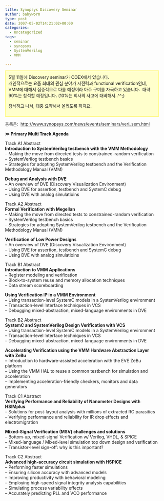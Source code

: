 ```yaml
---
title: Synopsys Discovery Seminar
author: babyworm
type: post
date: 2007-05-02T14:21:02+00:00
categories:
  - Uncategorized
tags:
  - seminar
  - synopsys
  - SystemVerilog
  - VMM

---
```

<DIV style="BORDER-RIGHT: #fff200 1px solid; PADDING-RIGHT: 10px; BORDER-TOP: #fff200 1px solid; PADDING-LEFT: 10px; PADDING-BOTTOM: 10px; BORDER-LEFT: #fff200 1px solid; PADDING-TOP: 10px; BORDER-BOTTOM: #fff200 1px solid; BACKGROUND-COLOR: #ffffcc">
  5월 11일에 Discovery seminar가 COEX에서 있습니다. <br />개인적으로는 요즘 최대의 관심 분야가 저전력과 functional verification인데, VMM에 대해서 집중적으로 다룰 예정이라 아주 구미를 자극하고 있습니다. &nbsp;대략 90%는 참석할 예정입니다. (10%는 회사의 사고에 대비해서..^^;)<br /> 
  
  <P>
    참석하고 나서, 대충 요약해서 올리도록 하지요.
  </P>
</DIV>

  


  
등록은: &nbsp;<http://www.synopsys.com/news/events/seminars/veri_sem.html>

**≫ Primary Multi Track Agenda** 

  


Track A1 Abstract  
**Introduction to SystemVerilog testbench with the VMM Methodology**  
&#8211; Making the move from directed tests to constrained-random verification  
&#8211; SystemVerilog testbench basics  
&#8211; Strategies for adopting SystemVerilog testbench and the Verification Methodology Manual (VMM)  


**Debug and Analysis with DVE**  
&#8211; An overview of DVE (Discovery Visualization Environment)  
&#8211; Using DVE for assertion, testbench and SystemC debug  
&#8211; Using DVE with analog simulatioins  


Track A2 Abstract  
**Formal Verification with Megellan**  
&#8211; Making the move from directed tests to constrained-random verification  
&#8211; SystemVerilog testbench basics  
&#8211; Strategies for adopting SystemVerilog testbench and the Verification Methodology Manual (VMM)  


**Verification of Low Power Designs**  
&#8211; An overview of DVE (Discovery Visualization Environment)  
&#8211; Using DVE for assertion, testbench and SystemC debug  
&#8211; Using DVE with analog simulatioins  


Track B1 Abstract  
**Introduction to VMM Applications**  
&#8211; Register modeling and verification  
&#8211; Block-to-system reuse and memory allocation techniques  
&#8211; Data stream scoreboarding  


**Using Verification IP in a VMM Environment**  
&#8211; Using transaction-level SystemC models in a SystemVerilog environment  
&#8211; Transaction-level Interface techniques in VCS  
&#8211; Debugging mixed-abstraction, mixed-language environments in DVE  


Track B2 Abstract  
**SystemC and SystemVerilog Design Verification with VCS**  
&#8211; Using transaction-level SystemC models in a SystemVerilog environment  
&#8211; Transaction-level Interface techniques in VCS  
&#8211; Debugging mixed-abstraction, mixed-language environments in DVE  


**Accelerating Verification using the VMM Hardware Abstraction Layer with ZeBu**  
&#8211; Introduction to hardware-assisted acceleration with the EVE ZeBu platform  
&#8211; Using the VMM HAL to reuse a common testbench for simulation and acceleration  
&#8211; Implementing acceleration-friendly checkers, monitors and data generators  


Track C1 Abstract  
**Verifying Performance and Reliability of Nanometer Designs with HSIMplus**  
&#8211; Solutions for post-layout analysis with millions of extracted RC parasitics  
&#8211; Verifying performance and reliability for IR drop effects and electromigration  


**Mixed-Signal Verification (MSV) challenges and solutions**  
&#8211; Bottom-up, mixed-signal Verification w/ Verilog, VHDL, & SPICE  
&#8211; Mixed-language / Mixed-level simulation top down design and verification  
&#8211; Transistor-level sign-off: why is this important?  


Track C2 Abstract  
**Advanced high-accuracy circuit simulation with HSPICE**  
&#8211; Performing faster simulations  
&#8211; Ensuring silicon accuracy with advanced models  
&#8211; Improving productivity with behavioral modeling  
&#8211; Employing high-speed signal integrity analysis capabilities  
&#8211; Simulating process variability effects  
&#8211; Accurately predicting PLL and VCO performance